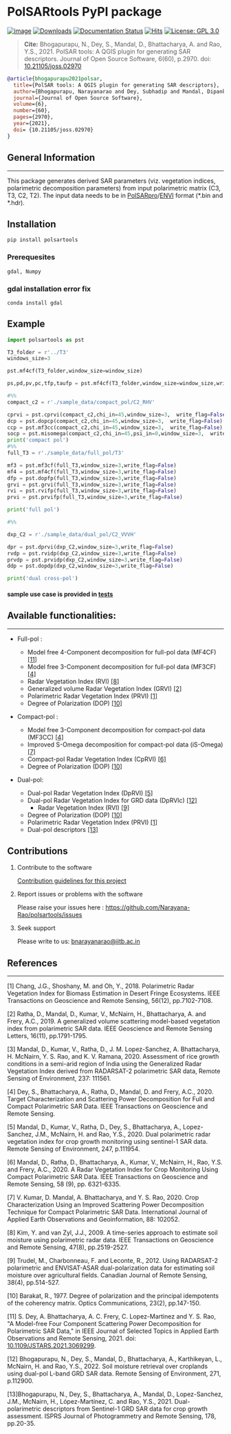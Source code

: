 <p align="center">
  <img src="logo.png" alt=""/>
</p>

# PolSARtools PyPI package
[![image](https://img.shields.io/pypi/v/polsartools.svg)](https://pypi.python.org/pypi/polsartools)
[![Downloads](https://static.pepy.tech/badge/polsartools)](https://pepy.tech/project/polsartools)
[![Documentation Status](https://readthedocs.org/projects/polsartools/badge/?version=latest)](https://polsartools.readthedocs.io/en/latest/?badge=latest)
[![Hits](https://hits.seeyoufarm.com/api/count/incr/badge.svg?url=https%3A%2F%2Fgithub.com%2FNarayana-Rao%2Fpolsartools&count_bg=%2379C83D&title_bg=%23555555&icon=cliqz.svg&icon_color=%23E7E7E7&title=hits&edge_flat=false)](https://hits.seeyoufarm.com)
[![License: GPL 3.0](https://img.shields.io/badge/License-GPL_3.0-green.svg)](https://opensource.org/licenses/gpl-license)


> **Cite:** Bhogapurapu, N., Dey, S., Mandal, D., Bhattacharya, A. and Rao, Y.S., 2021. PolSAR tools: A QGIS plugin for generating SAR descriptors. Journal of Open Source Software, 6(60), p.2970. doi:  [10.21105/joss.02970](https://doi.org/10.21105/joss.02970)  
```bibtex
@article{bhogapurapu2021polsar,
  title={PolSAR tools: A QGIS plugin for generating SAR descriptors},
  author={Bhogapurapu, Narayanarao and Dey, Subhadip and Mandal, Dipankar and Bhattacharya, Avik and Rao, YS},
  journal={Journal of Open Source Software},
  volume={6},
  number={60},
  pages={2970},
  year={2021},
  doi= {10.21105/joss.02970}
}

```

## General Information
-------------------
This package generates derived SAR parameters (viz. vegetation indices, polarimetric decomposition parameters) from input polarimetric matrix (C3, T3, C2, T2). The input data needs to be in [PolSARpro](https://earth.esa.int/web/polsarpro/home)/[ENVI](https://www.l3harrisgeospatial.com/Software-Technology/ENVI) format (\*.bin and \*.hdr). 

## Installation
```
pip install polsartools
```
 
### Prerequesites 
 
 ```gdal, Numpy```
 
### gdal installation error fix
 
 ```conda install gdal```

## Example
```python
import polsartools as pst

T3_folder = r'../T3'
windows_size=3

pst.mf4cf(T3_folder,window_size=window_size)

ps,pd,pv,pc,tfp,taufp = pst.mf4cf(T3_folder,window_size=window_size,write_flag=False)

#%%
compact_c2 = r'./sample_data/compact_pol/C2_RHV'

cprvi = pst.cprvi(compact_c2,chi_in=45,window_size=3,  write_flag=False)
dcp = pst.dopcp(compact_c2,chi_in=45,window_size=3,  write_flag=False)
ccp = pst.mf3cc(compact_c2,chi_in=45,window_size=3,  write_flag=False)
socp = pst.misomega(compact_c2,chi_in=45,psi_in=0,window_size=3,  write_flag=False)
print('compact pol')
#%%
full_T3 = r'./sample_data/full_pol/T3'

mf3 = pst.mf3cf(full_T3,window_size=3,write_flag=False)
mf4 = pst.mf4cf(full_T3,window_size=3,write_flag=False)
dfp = pst.dopfp(full_T3,window_size=3,write_flag=False)
grvi = pst.grvi(full_T3,window_size=3,write_flag=False)
rvi = pst.rvifp(full_T3,window_size=3,write_flag=False)
prvi = pst.prvifp(full_T3,window_size=3,write_flag=False)

print('full pol')

#%%

dxp_C2 = r'./sample_data/dual_pol/C2_VVVH'

dpr = pst.dprvi(dxp_C2,window_size=3,write_flag=False)
rvdp = pst.rvidp(dxp_C2,window_size=3,write_flag=False)
prvdp = pst.prvidp(dxp_C2,window_size=3,write_flag=False)
ddp = pst.dopdp(dxp_C2,window_size=3,write_flag=False)

print('dual cross-pol')

```

#### sample use case is provided in [tests](https://github.com/Narayana-Rao/polsartools/tree/main/tests)


## Available functionalities:
-----------------------------
 * Full-pol :
    * Model free 4-Component decomposition for full-pol data (MF4CF)[[11]](#11)
    * Model free 3-Component decomposition for full-pol data (MF3CF)[[4]](#4)
	* Radar Vegetation Index (RVI) [[8]](#8) 
    * Generalized volume Radar Vegetation Index (GRVI) [[2]](#2)
    * Polarimetric Radar Vegetation Index (PRVI) [[1]](#1)
    * Degree of Polarization (DOP) [[10]](#10) 

  * Compact-pol : 
    * Model free 3-Component decomposition for compact-pol data (MF3CC) [[4]](#4)
    * Improved S-Omega decomposition for compact-pol data (iS-Omega) [[7]](#7)
    * Compact-pol Radar Vegetation Index (CpRVI)  [[6]](#6)
    * Degree of Polarization (DOP)  [[10]](#10) 

  * Dual-pol:
	   * Dual-pol Radar Vegetation Index (DpRVI) [[5]](#5)
    * Dual-pol Radar Vegetation Index for GRD data (DpRVIc) [[12]](#12)
	   * Radar Vegetation Index (RVI) [[9]](#9)
    * Degree of Polarization (DOP) [[10]](#10) 
    * Polarimetric Radar Vegetation Index (PRVI) [[1]](#1)
    * Dual-pol descriptors [[13]](#13)


## Contributions
1) Contribute to the software

    [Contribution guidelines for this project](help/CONTRIBUTING.md)


2) Report issues or problems with the software
	
	Please raise your issues here : <https://github.com/Narayana-Rao/polsartools/issues>

3) Seek support

	Please write to us: <bnarayanarao@iitb.ac.in> 

## References
-------------
<a id="1">[1]</a> 
Chang, J.G., Shoshany, M. and Oh, Y., 2018. Polarimetric Radar Vegetation Index for Biomass Estimation in Desert Fringe Ecosystems. IEEE Transactions on Geoscience and Remote Sensing, 56(12), pp.7102-7108.

<a id="2">[2]</a> 
Ratha, D., Mandal, D., Kumar, V., McNairn, H., Bhattacharya, A. and Frery, A.C., 2019. A generalized volume scattering model-based vegetation index from polarimetric SAR data. IEEE Geoscience and Remote Sensing Letters, 16(11), pp.1791-1795.

<a id="3">[3]</a> 
Mandal, D., Kumar, V., Ratha, D., J. M. Lopez-Sanchez, A. Bhattacharya, H. McNairn, Y. S. Rao, and K. V. Ramana, 2020. Assessment of rice growth conditions in a semi-arid region of India using the Generalized Radar Vegetation Index derived from RADARSAT-2 polarimetric SAR data, Remote Sensing of Environment, 237: 111561.

<a id="4">[4]</a> 
Dey, S., Bhattacharya, A., Ratha, D., Mandal, D. and Frery, A.C., 2020. Target Characterization and Scattering Power Decomposition for Full and Compact Polarimetric SAR Data. IEEE Transactions on Geoscience and Remote Sensing.

<a id="5">[5]</a> 
Mandal, D., Kumar, V., Ratha, D., Dey, S., Bhattacharya, A., Lopez-Sanchez, J.M., McNairn, H. and Rao, Y.S., 2020. Dual polarimetric radar vegetation index for crop growth monitoring using sentinel-1 SAR data. Remote Sensing of Environment, 247, p.111954.

<a id="6">[6]</a> 
Mandal, D., Ratha, D., Bhattacharya, A., Kumar, V., McNairn, H., Rao, Y.S. and Frery, A.C., 2020. A Radar Vegetation Index for Crop Monitoring Using Compact Polarimetric SAR Data. IEEE Transactions on Geoscience and Remote Sensing, 58 (9), pp. 6321-6335.

<a id="7">[7]</a> 
V. Kumar, D. Mandal, A. Bhattacharya, and Y. S. Rao, 2020. Crop Characterization Using an Improved Scattering Power Decomposition Technique for Compact Polarimetric SAR Data. International Journal of Applied Earth Observations and Geoinformation, 88: 102052.

<a id="8">[8]</a> 
Kim, Y. and van Zyl, J.J., 2009. A time-series approach to estimate soil moisture using polarimetric radar data. IEEE Transactions on Geoscience and Remote Sensing, 47(8), pp.2519-2527.

<a id="9">[9]</a> 
Trudel, M., Charbonneau, F. and Leconte, R., 2012. Using RADARSAT-2 polarimetric and ENVISAT-ASAR dual-polarization data for estimating soil moisture over agricultural fields. Canadian Journal of Remote Sensing, 38(4), pp.514-527.

<a id="10">[10]</a> 
Barakat, R., 1977. Degree of polarization and the principal idempotents of the coherency matrix. Optics Communications, 23(2), pp.147-150.

<a id="11">[11]</a> S. Dey, A. Bhattacharya, A. C. Frery, C. Lopez-Martinez and Y. S. Rao, "A Model-free Four Component Scattering Power Decomposition for Polarimetric SAR Data," in IEEE Journal of Selected Topics in Applied Earth Observations and Remote Sensing, 2021. doi: [10.1109/JSTARS.2021.3069299](https://doi.org/10.1109/JSTARS.2021.3069299). 

<a id="12">[12]</a> Bhogapurapu, N., Dey, S., Mandal, D., Bhattacharya, A., Karthikeyan, L., McNairn, H. and Rao, Y.S., 2022. Soil moisture retrieval over croplands using dual-pol L-band GRD SAR data. Remote Sensing of Environment, 271, p.112900. 

<a id="13">[13]</a>Bhogapurapu, N., Dey, S., Bhattacharya, A., Mandal, D., Lopez-Sanchez, J.M., McNairn, H., López-Martínez, C. and Rao, Y.S., 2021. Dual-polarimetric descriptors from Sentinel-1 GRD SAR data for crop growth assessment. ISPRS Journal of Photogrammetry and Remote Sensing, 178, pp.20-35.


